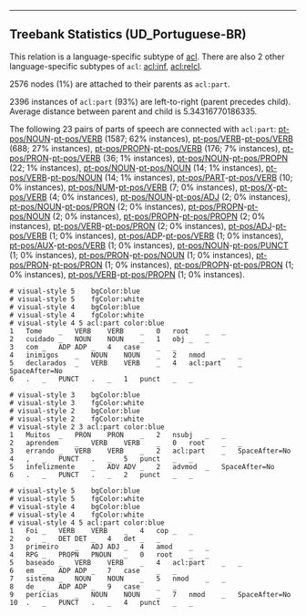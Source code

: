 

--------------------------------------------------------------------------------

## Treebank Statistics (UD_Portuguese-BR)

This relation is a language-specific subtype of [acl]().
There are also 2 other language-specific subtypes of `acl`: [acl:inf](), [acl:relcl]().

2576 nodes (1%) are attached to their parents as `acl:part`.

2396 instances of `acl:part` (93%) are left-to-right (parent precedes child).
Average distance between parent and child is 5.34316770186335.

The following 23 pairs of parts of speech are connected with `acl:part`: [pt-pos/NOUN]()-[pt-pos/VERB]() (1587; 62% instances), [pt-pos/VERB]()-[pt-pos/VERB]() (688; 27% instances), [pt-pos/PROPN]()-[pt-pos/VERB]() (176; 7% instances), [pt-pos/PRON]()-[pt-pos/VERB]() (36; 1% instances), [pt-pos/NOUN]()-[pt-pos/PROPN]() (22; 1% instances), [pt-pos/NOUN]()-[pt-pos/NOUN]() (14; 1% instances), [pt-pos/VERB]()-[pt-pos/NOUN]() (14; 1% instances), [pt-pos/PART]()-[pt-pos/VERB]() (10; 0% instances), [pt-pos/NUM]()-[pt-pos/VERB]() (7; 0% instances), [pt-pos/X]()-[pt-pos/VERB]() (4; 0% instances), [pt-pos/NOUN]()-[pt-pos/ADJ]() (2; 0% instances), [pt-pos/NOUN]()-[pt-pos/PRON]() (2; 0% instances), [pt-pos/PROPN]()-[pt-pos/NOUN]() (2; 0% instances), [pt-pos/PROPN]()-[pt-pos/PROPN]() (2; 0% instances), [pt-pos/VERB]()-[pt-pos/PRON]() (2; 0% instances), [pt-pos/ADJ]()-[pt-pos/VERB]() (1; 0% instances), [pt-pos/ADP]()-[pt-pos/VERB]() (1; 0% instances), [pt-pos/AUX]()-[pt-pos/VERB]() (1; 0% instances), [pt-pos/NOUN]()-[pt-pos/PUNCT]() (1; 0% instances), [pt-pos/PRON]()-[pt-pos/NOUN]() (1; 0% instances), [pt-pos/PRON]()-[pt-pos/PRON]() (1; 0% instances), [pt-pos/PROPN]()-[pt-pos/PRON]() (1; 0% instances), [pt-pos/VERB]()-[pt-pos/PROPN]() (1; 0% instances).


~~~ conllu
# visual-style 5	bgColor:blue
# visual-style 5	fgColor:white
# visual-style 4	bgColor:blue
# visual-style 4	fgColor:white
# visual-style 4 5 acl:part	color:blue
1	Tome	_	VERB	VERB	_	0	root	_	_
2	cuidado	_	NOUN	NOUN	_	1	obj	_	_
3	com	_	ADP	ADP	_	4	case	_	_
4	inimigos	_	NOUN	NOUN	_	2	nmod	_	_
5	declarados	_	VERB	VERB	_	4	acl:part	_	SpaceAfter=No
6	.	_	PUNCT	.	_	1	punct	_	_

~~~


~~~ conllu
# visual-style 3	bgColor:blue
# visual-style 3	fgColor:white
# visual-style 2	bgColor:blue
# visual-style 2	fgColor:white
# visual-style 2 3 acl:part	color:blue
1	Muitos	_	PRON	PRON	_	2	nsubj	_	_
2	aprendem	_	VERB	VERB	_	0	root	_	_
3	errando	_	VERB	VERB	_	2	acl:part	_	SpaceAfter=No
4	,	_	PUNCT	.	_	5	punct	_	_
5	infelizmente	_	ADV	ADV	_	2	advmod	_	SpaceAfter=No
6	.	_	PUNCT	.	_	2	punct	_	_

~~~


~~~ conllu
# visual-style 5	bgColor:blue
# visual-style 5	fgColor:white
# visual-style 4	bgColor:blue
# visual-style 4	fgColor:white
# visual-style 4 5 acl:part	color:blue
1	Foi	_	VERB	VERB	_	4	cop	_	_
2	o	_	DET	DET	_	4	det	_	_
3	primeiro	_	ADJ	ADJ	_	4	amod	_	_
4	RPG	_	PROPN	PNOUN	_	0	root	_	_
5	baseado	_	VERB	VERB	_	4	acl:part	_	_
6	em	_	ADP	ADP	_	7	case	_	_
7	sistema	_	NOUN	NOUN	_	5	nmod	_	_
8	de	_	ADP	ADP	_	9	case	_	_
9	perícias	_	NOUN	NOUN	_	7	nmod	_	SpaceAfter=No
10	.	_	PUNCT	.	_	4	punct	_	_

~~~


